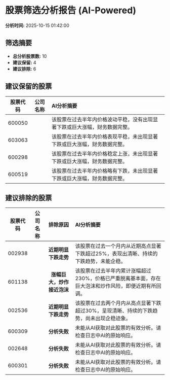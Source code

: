 # 股票筛选分析报告 (AI-Powered)

**分析时间:** 2025-10-15 01:42:00

## 筛选摘要

- **总分析股票数:** 10
- **建议保留:** 4
- **建议排除:** 6

## 建议保留的股票

| 股票代码 | 公司名称 | AI分析摘要 |
|:---:|:---:|:---|
| 600050 |  | 该股票在过去半年内价格波动平稳，没有出现显著下跌或巨大涨幅，财务数据完整。 |
| 603063 |  | 该股票在过去半年内价格表现平稳，未出现显著下跌或巨大涨幅，财务数据完整。 |
| 600298 |  | 该股票在过去半年内价格稳定上涨，未出现显著下跌或巨大涨幅，财务数据完整。 |
| 600519 |  | 该股票在过去半年内价格略有下跌，未出现显著下跌或巨大涨幅，财务数据完整。 |

## 建议排除的股票

| 股票代码 | 公司名称 | 排除原因 | AI分析摘要 |
|:---:|:---:|:---:|:---|
| 002938 |  | **近期明显下跌走势** | 该股票在过去一个月内从近期高点显著下跌超过25%，表现出清晰、持续的下跌趋势，未能企稳。 |
| 601138 |  | **涨幅巨大，炒作接近泡沫** | 该股票在过去半年内累计涨幅超过230%，价格已严重脱离基本面，存在巨大泡沫和炒作风险，即便近期有所回调。 |
| 002536 |  | **近期明显下跌走势** | 该股票在过去两个月内从高点显著下跌超过30%，呈现清晰、持续的下跌趋势，尚未出现企稳迹象。 |
| 600309 |  | **分析失败** | 未能从AI获取对此股票的有效分析。请检查日志中AI的原始响应。 |
| 002648 |  | **分析失败** | 未能从AI获取对此股票的有效分析。请检查日志中AI的原始响应。 |
| 600301 |  | **分析失败** | 未能从AI获取对此股票的有效分析。请检查日志中AI的原始响应。 |
